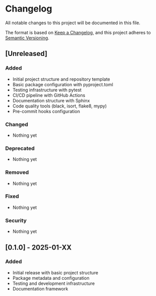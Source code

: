 # Changelog

All notable changes to this project will be documented in this file.

The format is based on [Keep a Changelog](https://keepachangelog.com/en/1.0.0/),
and this project adheres to [Semantic Versioning](https://semver.org/spec/v2.0.0.html).

## [Unreleased]

### Added
- Initial project structure and repository template
- Basic package configuration with pyproject.toml
- Testing infrastructure with pytest
- CI/CD pipeline with GitHub Actions
- Documentation structure with Sphinx
- Code quality tools (black, isort, flake8, mypy)
- Pre-commit hooks configuration

### Changed
- Nothing yet

### Deprecated
- Nothing yet

### Removed
- Nothing yet

### Fixed
- Nothing yet

### Security
- Nothing yet

## [0.1.0] - 2025-01-XX

### Added
- Initial release with basic project structure
- Package metadata and configuration
- Testing and development infrastructure
- Documentation framework
